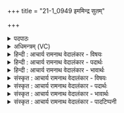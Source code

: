+++
title = "21-1_0949 इममिन्द्र सुतम्"

+++
<details><summary>पदपाठः</summary>

इ꣣म꣢म्। इ꣣न्द्र। सुत꣢म्। पि꣣ब। ज्ये꣡ष्ठ꣢꣯म्। अ꣡म꣢꣯र्त्यम्। अ। म꣣र्त्यम्। म꣡द꣢꣯म्। शु꣣क्र꣡स्य꣢। त्वा꣣। अभि꣢। अ꣣क्षरन्। धा꣣राः। ऋ꣣त꣡स्य꣢। सा꣡द꣢꣯ने। ९४९।
</details>

<details><summary>अधिमन्त्रम् (VC)</summary>

- इन्द्रः
- गोतमो राहूगणः
- अनुष्टुप्
- गान्धारः
</details>

<details><summary>हिन्दी : आचार्य रामनाथ वेदालंकार - विषयः</summary>

प्रथम ऋचा पूर्वार्चिक में ३४४ क्रमाङ्क पर उपास्य-उपासक और गुरु-शिष्य के विषय में व्याख्यात हुई थी। यहाँ जीवात्मा का विषय वर्णित करते हैं।
</details>

<details><summary>हिन्दी : आचार्य रामनाथ वेदालंकार - पदार्थः</summary>

पदार्थान्वय -  हे(इन्द्र)विघ्नों के विदारण करने में समर्थ जीवात्मन्!तू(इमम्)इस(सुतम्)उत्पन्न हुए, (ज्येष्ठम्)अतिशय प्रशंसनीय, (अमर्त्यम्)अमर(मदम्)उत्साहप्रद वीररस और भक्तिरस का(पिब)पान कर।(ऋतस्य सादने)सत्य के सदन तेरे हृदय में(शुक्रस्य)प्रदीप्त वीर रस की और पवित्र भक्तिरस की(धाराः)धाराएँ(त्वा अभि)तेरे प्रति(अक्षरन्)क्षरित हो रही हैं ॥१॥
</details>

<details><summary>हिन्दी : आचार्य रामनाथ वेदालंकार - भावार्थः</summary>

भावार्थ -  अपने आत्मा को वीरता की और भक्तिरस की तरङ्गों से आप्लावित करके,सब दुर्दान्त दुर्गुण,दुर्व्यसन आदियों को और दुष्टजनों को भगा कर देवासुरसंग्राम में विजय सबको प्राप्त करनी चाहिए ॥१॥
</details>

<details><summary>संस्कृत : आचार्य रामनाथ वेदालंकार - विषयः</summary>

तत्र प्रथमा ऋक् पूर्वार्चिके ३४४ क्रमाङ्के उपास्योपासकविषये गुरुशिष्यविषये च व्याख्याता। अत्र जीवात्मविषयो वर्ण्यते।
</details>

<details><summary>संस्कृत : आचार्य रामनाथ वेदालंकार - पदार्थः</summary>

पदार्थान्वय -  हे(इन्द्र)विघ्नविदारणसमर्थ जीवात्मन्!त्वम्(इमम्)एतम्(सुतम्)अभिषुतम्, (ज्येष्ठम्)अतिशयेन प्रशस्यम्, (अमर्त्यम्)अविनाश्यम्(मदम्)उत्साहप्रदं वीररसं भक्तिरसं च(पिब)आस्वादय।(ऋतस्य सादने)सत्यस्य सदने तव हृदये(शुक्रस्य)प्रदीप्तस्य वीररसस्य पवित्रस्य भक्तिरसस्य च(धाराः)प्रवाहाः(त्वा अभि)त्वां प्रति(अक्षरन्)क्षरन्ति ॥१॥२
</details>

<details><summary>संस्कृत : आचार्य रामनाथ वेदालंकार - भावार्थः</summary>

भावार्थ -  स्वान्तरात्मानं वीरतातरङ्गैर्भक्तिरसतरङ्गैश्चाप्लाव्य दुर्दान्तान् दुर्गुणदुर्व्यसनादीन् दुष्टजनांश्च विद्राव्य देवासुरसंग्रामे विजयः सर्वैः प्राप्तव्यः ॥१॥
</details>

<details><summary>संस्कृत : आचार्य रामनाथ वेदालंकार - पादटिप्पनी</summary>

टिप्पनी -   १. ऋ० १।८४।४, साम० ३४४। २. ऋग्भाष्ये दयानन्दर्षिणा मन्त्रोऽयं सेनाध्यक्षविषये व्याख्यातः।
</details>